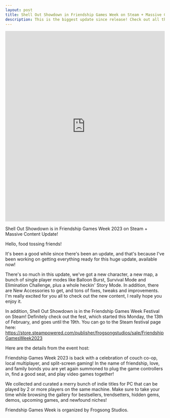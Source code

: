 ```yaml
---
layout: post
title: Shell Out Showdown in Friendship Games Week on Steam + Massive Content Update!
description: This is the biggest update since release! Check out all the new content!
---
```

<iframe width="100%" height="600" src="https://www.youtube.com/embed/oCuTGO565DM" title="YouTube video player" frameborder="0" allow="accelerometer; autoplay; clipboard-write; encrypted-media; gyroscope; picture-in-picture; web-share" allowfullscreen></iframe>

Shell Out Showdown is in Friendship Games Week 2023 on Steam + Massive Content Update!

Hello, food tossing friends!

It's been a good while since there's been an update, and that's because I've been working on getting everything ready for this huge update, available now!

There's so much in this update, we've got a new character, a new map, a bunch of single player modes like Balloon Burst, Survival Mode and Elimination Challenge, plus a whole heckin' Story Mode. In addition, there are New Accessories to get, and tons of fixes, tweaks and improvements. I'm really excited for you all to check out the new content, I really hope you enjoy it.

In addition, Shell Out Showdown is in the Friendship Games Week Festival on Steam! Definitely check out the fest, which started this Monday, the 13th of February, and goes until the 19th. You can go to the Steam festival page here: https://store.steampowered.com/publisher/frogsongstudios/sale/FriendshipGamesWeek2023

Here are the details from the event host:

Friendship Games Week 2023 is back with a celebration of couch co-op, local multiplayer, and split-screen gaming! In the name of friendship, love, and family bonds you are yet again summoned to plug the game controllers in, find a good seat, and play video games together!

We collected and curated a merry bunch of indie titles for PC that can be played by 2 or more players on the same machine. Make sure to take your time while browsing the gallery for bestsellers, trendsetters, hidden gems, demos, upcoming games, and newfound niches!

Friendship Games Week is organized by Frogsong Studios.
